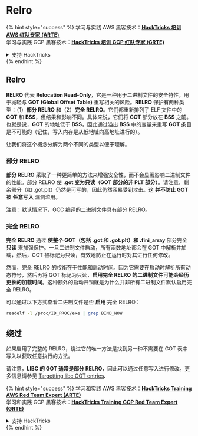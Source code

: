 # Relro

{% hint style="success" %}
学习与实践 AWS 黑客技术：<img src="/.gitbook/assets/arte.png" alt="" data-size="line">[**HackTricks 培训 AWS 红队专家 (ARTE)**](https://training.hacktricks.xyz/courses/arte)<img src="/.gitbook/assets/arte.png" alt="" data-size="line">\
学习与实践 GCP 黑客技术：<img src="/.gitbook/assets/grte.png" alt="" data-size="line">[**HackTricks 培训 GCP 红队专家 (GRTE)**<img src="/.gitbook/assets/grte.png" alt="" data-size="line">](https://training.hacktricks.xyz/courses/grte)

<details>

<summary>支持 HackTricks</summary>

* 查看 [**订阅计划**](https://github.com/sponsors/carlospolop)!
* **加入** 💬 [**Discord 群组**](https://discord.gg/hRep4RUj7f) 或 [**Telegram 群组**](https://t.me/peass) 或 **关注** 我们的 **Twitter** 🐦 [**@hacktricks\_live**](https://twitter.com/hacktricks\_live)**.**
* **通过向** [**HackTricks**](https://github.com/carlospolop/hacktricks) 和 [**HackTricks Cloud**](https://github.com/carlospolop/hacktricks-cloud) GitHub 仓库提交 PR 来分享黑客技巧。

</details>
{% endhint %}

## Relro

**RELRO** 代表 **Relocation Read-Only**，它是一种用于二进制文件的安全特性，用于减轻与 **GOT (Global Offset Table)** 重写相关的风险。**RELRO** 保护有两种类型：（1）**部分 RELRO** 和（2）**完全 RELRO**。它们都重新排列了 ELF 文件中的 **GOT** 和 **BSS**，但结果和影响不同。具体来说，它们将 **GOT** 部分放在 **BSS** 之前。也就是说，**GOT** 的地址低于 **BSS**，因此通过溢出 **BSS** 中的变量来重写 **GOT** 条目是不可能的（记住，写入内存是从低地址向高地址进行的）。

让我们将这个概念分解为两个不同的类型以便于理解。

### **部分 RELRO**

**部分 RELRO** 采取了一种更简单的方法来增强安全性，而不会显著影响二进制文件的性能。部分 RELRO 使 **.got 变为只读（GOT 部分的非 PLT 部分）**。请注意，剩余部分（如 .got.plt）仍然是可写的，因此仍然容易受到攻击。这 **并不防止 GOT** 被 **任意写入** 漏洞滥用。

注意：默认情况下，GCC 编译的二进制文件具有部分 RELRO。

### **完全 RELRO**

**完全 RELRO** 通过 **使整个 GOT（包括 .got 和 .got.plt）和 .fini\_array** 部分完全 **只读** 来加强保护。一旦二进制文件启动，所有函数地址都会在 GOT 中解析并加载，然后，GOT 被标记为只读，有效地防止在运行时对其进行任何修改。

然而，完全 RELRO 的权衡在于性能和启动时间。因为它需要在启动时解析所有动态符号，然后再将 GOT 标记为只读，**启用完全 RELRO 的二进制文件可能会经历更长的加载时间**。这种额外的启动开销就是为什么并非所有二进制文件默认启用完全 RELRO。

可以通过以下方式查看二进制文件是否 **启用** 完全 RELRO：
```bash
readelf -l /proc/ID_PROC/exe | grep BIND_NOW
```
## 绕过

如果启用了完整的 RELRO，绕过它的唯一方法是找到另一种不需要在 GOT 表中写入以获取任意执行的方法。

请注意，**LIBC 的 GOT 通常是部分 RELRO**，因此可以通过任意写入进行修改。更多信息请参见 [Targetting libc GOT entries](https://github.com/nobodyisnobody/docs/blob/main/code.execution.on.last.libc/README.md#1---targetting-libc-got-entries)**.**

{% hint style="success" %}
学习和实践 AWS 黑客技术：<img src="/.gitbook/assets/arte.png" alt="" data-size="line">[**HackTricks Training AWS Red Team Expert (ARTE)**](https://training.hacktricks.xyz/courses/arte)<img src="/.gitbook/assets/arte.png" alt="" data-size="line">\
学习和实践 GCP 黑客技术：<img src="/.gitbook/assets/grte.png" alt="" data-size="line">[**HackTricks Training GCP Red Team Expert (GRTE)**<img src="/.gitbook/assets/grte.png" alt="" data-size="line">](https://training.hacktricks.xyz/courses/grte)

<details>

<summary>支持 HackTricks</summary>

* 查看 [**订阅计划**](https://github.com/sponsors/carlospolop)!
* **加入** 💬 [**Discord 群组**](https://discord.gg/hRep4RUj7f) 或 [**电报群组**](https://t.me/peass) 或 **在** **Twitter** 🐦 [**@hacktricks\_live**](https://twitter.com/hacktricks\_live)** 上关注我们。**
* **通过向** [**HackTricks**](https://github.com/carlospolop/hacktricks) 和 [**HackTricks Cloud**](https://github.com/carlospolop/hacktricks-cloud) github 仓库提交 PR 来分享黑客技巧。

</details>
{% endhint %}
